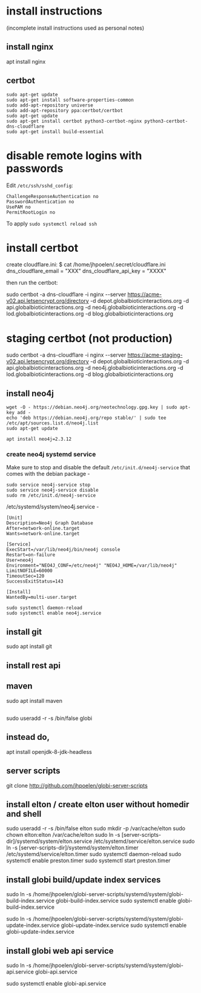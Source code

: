 # install instructions

(incomplete install instructions used as personal notes)

## install nginx

apt install nginx

## certbot

```
sudo apt-get update
sudo apt-get install software-properties-common
sudo add-apt-repository universe
sudo add-apt-repository ppa:certbot/certbot
sudo apt-get update
sudo apt-get install certbot python3-certbot-nginx python3-certbot-dns-cloudflare
sudo apt-get install build-essential
```


# disable remote logins with passwords

Edit ```/etc/ssh/sshd_config```:

```
ChallengeResponseAuthentication no
PasswordAuthentication no
UsePAM no
PermitRootLogin no
```

To apply ```sudo systemctl reload ssh```

# install certbot

create cloudflare.ini:
$ cat /home/jhpoelen/.secret/cloudflare.ini 
dns_cloudflare_email = "XXX"
dns_cloudflare_api_key = "XXXX"

then run the certbot:

sudo certbot -a dns-cloudflare -i nginx --server https://acme-v02.api.letsencrypt.org/directory -d depot.globalbioticinteractions.org -d api.globalbioticinteractions.org -d neo4j.globalbioticinteractions.org -d lod.globalbioticinteractions.org -d blog.globalbioticinteractions.org

# staging certbot (not production)

sudo certbot -a dns-cloudflare -i nginx --server https://acme-staging-v02.api.letsencrypt.org/directory -d depot.globalbioticinteractions.org -d api.globalbioticinteractions.org -d neo4j.globalbioticinteractions.org -d lod.globalbioticinteractions.org -d blog.globalbioticinteractions.org


## install neo4j

```
wget -O - https://debian.neo4j.org/neotechnology.gpg.key | sudo apt-key add -
echo 'deb https://debian.neo4j.org/repo stable/' | sudo tee /etc/apt/sources.list.d/neo4j.list
sudo apt-get update

apt install neo4j=2.3.12
```
### create neo4j systemd service

Make sure to stop and disable the default ```/etc/init.d/neo4j-service``` that comes with the debian package - 

```
sudo service neo4j-service stop
sudo service neo4j-service disable
sudo rm /etc/init.d/neo4j-service
```

/etc/systemd/system/neo4j.service -

```
[Unit]
Description=Neo4j Graph Database
After=network-online.target
Wants=network-online.target

[Service]
ExecStart=/var/lib/neo4j/bin/neo4j console
Restart=on-failure
User=neo4j
Environment="NEO4J_CONF=/etc/neo4j" "NEO4J_HOME=/var/lib/neo4j"
LimitNOFILE=60000
TimeoutSec=120
SuccessExitStatus=143

[Install]
WantedBy=multi-user.target

```

```
sudo systemctl daemon-reload
sudo systemctl enable neo4j.service 
```


## install git 
sudo apt install git


## install rest api
## maven
sudo apt install maven



## 
sudo useradd -r -s /bin/false globi

## instead do,
apt install openjdk-8-jdk-headless

## server scripts

git clone http://github.com/jhpoelen/globi-server-scripts

## install elton / create elton user without homedir and shell
sudo useradd -r -s /bin/false elton
sudo mkdir -p /var/cache/elton
sudo chown elton:elton /var/cache/elton
sudo ln -s [server-scripts-dir]/systemd/system/elton.service /etc/systemd/service/elton.service
sudo ln -s [server-scripts-dir]/systemd/system/elton.timer /etc/systemd/service/elton.timer
sudo systemctl daemon-reload
sudo systemctl enable preston.timer
sudo systemctl start preston.timer

## install globi build/update index services
sudo ln -s /home/jhpoelen/globi-server-scripts/systemd/system/globi-build-index.service globi-build-index.service
sudo systemctl enable globi-build-index.service

sudo ln -s /home/jhpoelen/globi-server-scripts/systemd/system/globi-update-index.service globi-update-index.service
sudo systemctl enable globi-update-index.service

## install globi web api service
sudo ln -s /home/jhpoelen/globi-server-scripts/systemd/system/globi-api.service globi-api.service

sudo systemctl enable globi-api.service
